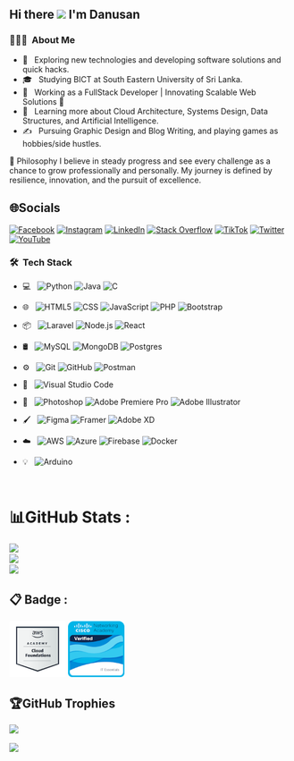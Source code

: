 <h2> Hi there <img src="https://raw.githubusercontent.com/iampavangandhi/iampavangandhi/master/gifs/Hi.gif" width="30px"> I'm Danusan</h2>

<h3> 👨🏻‍💻 &nbsp;About Me </h3>

- 🤔 &nbsp; Exploring new technologies and developing software solutions and quick hacks.
- 🎓 &nbsp; Studying BICT at South Eastern University of Sri Lanka.
- 💼 &nbsp; Working as a FullStack Developer | Innovating Scalable Web Solutions 🌟
- 🌱 &nbsp; Learning more about Cloud Architecture, Systems Design, Data Structures, and Artificial Intelligence.
- ✍️ &nbsp; Pursuing Graphic Design and Blog Writing, and playing games as hobbies/side hustles.

🚀 Philosophy
I believe in steady progress and see every challenge as a chance to grow professionally and personally. My journey is defined by resilience, innovation, and the pursuit of excellence.

## 🌐Socials
[![Facebook](https://img.shields.io/badge/Facebook-%231877F2.svg?logo=Facebook&logoColor=white)](https://web.facebook.com/profile.php?id=61550672380023) [![Instagram](https://img.shields.io/badge/Instagram-%23E4405F.svg?logo=Instagram&logoColor=white)]([https://instagram.com/https://www.instagram.com/Dora_bujjukutty_ammukutty_danu](https://www.instagram.com/Dora_bujjukutty_ammukutty_danu/?fbclid=IwY2xjawHKtkhleHRuA2FlbQIxMAABHasHEuVE6zZ-XtkxWFmGGM6By2TBM1vJT5zRUb8DwZWq6toWW_XUFhZ-bQ_aem_IaXHfmxeWQPWezPW0XDE3Q)/?hl=en) [![LinkedIn](https://img.shields.io/badge/LinkedIn-%230077B5.svg?logo=linkedin&logoColor=white)](https://linkedin.com/in/https://lk.linkedin.com/in/danu1999) [![Stack Overflow](https://img.shields.io/badge/-Stackoverflow-FE7A16?logo=stack-overflow&logoColor=white)](https://stackoverflow.com/users/https://stackoverflow.com/users/23111851/danu) [![TikTok](https://img.shields.io/badge/TikTok-%23000000.svg?logo=TikTok&logoColor=white)](https://tiktok.com/@https://www.tiktok.com/@danusan1999?lang=en)  [![Twitter](https://img.shields.io/badge/Twitter-%231DA1F2.svg?logo=Twitter&logoColor=white)](https://twitter.com/https://x.com/Danu) [![YouTube](https://img.shields.io/badge/YouTube-%23FF0000.svg?logo=YouTube&logoColor=white)](https://youtube.com/c/https://www.youtube.com/@Dhanu) 


<h3> 🛠 &nbsp;Tech Stack</h3>

- 💻 &nbsp;
  ![Python](https://img.shields.io/badge/-Python-333333?style=flat&logo=python)
  ![Java](https://img.shields.io/badge/-Java-333333?style=flat&logo=Java&logoColor=007396)
  ![C](https://img.shields.io/badge/c-333333?style=flat&logo=c&logoColor=white)
  
- 🌐 &nbsp;
  ![HTML5](https://img.shields.io/badge/-HTML5-333333?style=flat&logo=HTML5)
  ![CSS](https://img.shields.io/badge/-CSS-333333?style=flat&logo=CSS3&logoColor=1572B6)
  ![JavaScript](https://img.shields.io/badge/-JavaScript-333333?style=flat&logo=javascript)
  ![PHP](https://img.shields.io/badge/php-333333?style=flat&logo=php&logoColor=white)
  ![Bootstrap](https://img.shields.io/badge/-Bootstrap-333333?style=flat&logo=bootstrap&logoColor=563D7C)
  

- 📦 &nbsp;
  ![Laravel](https://img.shields.io/badge/laravel-333333?style=flat&logo=laravel&logoColor=white) 
  ![Node.js](https://img.shields.io/badge/-Node.js-333333?style=flat&logo=node.js)
  ![React](https://img.shields.io/badge/-React-333333?style=flat&logo=react)
  
- 🛢 &nbsp;
  ![MySQL](https://img.shields.io/badge/-MySQL-333333?style=flat&logo=mysql)
  ![MongoDB](https://img.shields.io/badge/-MongoDB-333333?style=flat&logo=mongodb)
  ![Postgres](https://img.shields.io/badge/postgres-333333?style=flat&logo=postgresql&logoColor=white)
- ⚙️ &nbsp;
  ![Git](https://img.shields.io/badge/-Git-333333?style=flat&logo=git)
  ![GitHub](https://img.shields.io/badge/-GitHub-333333?style=flat&logo=github)
  ![Postman](https://img.shields.io/badge/Postman-333333?style=flat&logo=postman&logoColor=white) 
- 🔧 &nbsp;
  ![Visual Studio Code](https://img.shields.io/badge/-Visual%20Studio%20Code-333333?style=flat&logo=visual-studio-code&logoColor=007ACC)
- 🎨 &nbsp;
  ![Photoshop](https://img.shields.io/badge/-Photoshop-333333?style=flat&logo=adobe-photoshop)
  ![Adobe Premiere Pro](https://img.shields.io/badge/Adobe%20Premiere%20Pro-333333?style=flat&logo=Adobe%20Premiere%20Pro&logoColor=white)
  ![Adobe Illustrator](https://img.shields.io/badge/adobeillustrator-333333?style=flat&logo=adobeillustrator&logoColor=white)
- 🖌️ &nbsp;
  ![Figma](https://img.shields.io/badge/figma-333333?style=flat&logo=figma&logoColor=white)
  ![Framer](https://img.shields.io/badge/framer-333333?style=flat&logo=framer&logoColor=white)
  ![Adobe XD](https://img.shields.io/badge/adobe-xd-333333?style=flat&logo=adobe-xd&logoColor=white)

- ☁️ &nbsp;
  ![AWS](https://img.shields.io/badge/AWS-%23FF9900.svg?style=for-the-badge&logo=amazon-aws&logoColor=white) 
  ![Azure](https://img.shields.io/badge/azure-%230072C6.svg?style=for-the-badge&logo=azure-devops&logoColor=white) 
  ![Firebase](https://img.shields.io/badge/firebase-%23039BE5.svg?style=for-the-badge&logo=firebase) 
  ![Docker](https://img.shields.io/badge/docker-%230db7ed.svg?style=for-the-badge&logo=docker&logoColor=white) 

- 💡 &nbsp;
  ![Arduino](https://img.shields.io/badge/-Arduino-333333?style=flat&logo=Arduino&logoColor=white) 

<br/>


# 📊GitHub Stats :
![](https://github-readme-stats.vercel.app/api?username=dondanu&theme=radical&hide_border=false&include_all_commits=false&count_private=false)<br/>
![](https://github-readme-streak-stats.herokuapp.com/?user=dondanu&theme=radical&hide_border=false)<br/>
![](https://github-readme-stats.vercel.app/api/top-langs/?username=dondanu&theme=radical&hide_border=false&include_all_commits=false&count_private=false&layout=compact)

## 📋 Badge :
<img src="aws-academy-graduate-aws-academy-cloud-foundations.png" width="20%"> <img src="it-essentials.png" width="20%">

## 🏆GitHub Trophies
![](https://github-trophies.vercel.app/?username=dondanu&theme=radical&no-frame=false&no-bg=false&margin-w=4)

![](https://visitcount.itsvg.in/api?id=dondanu&icon=0&color=0)


